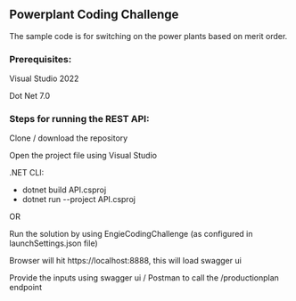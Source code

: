 ## Powerplant Coding Challenge

The sample code is for switching on the power plants based on merit order.

### Prerequisites:

Visual Studio 2022

Dot Net 7.0

### Steps for running the REST API:

Clone / download the repository

Open the project file using Visual Studio

.NET CLI:
  - dotnet build API.csproj
  - dotnet run --project API.csproj
    
OR

Run the solution by using EngieCodingChallenge (as configured in launchSettings.json file)

Browser will hit https://localhost:8888, this will load swagger ui

Provide the inputs using swagger ui / Postman to call the /productionplan endpoint


